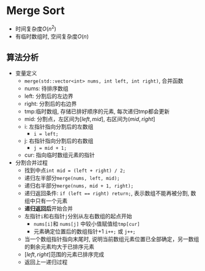 # Merge Sort

- 时间复杂度$O(n^2)$
-  有临时数组时, 空间复杂度$O(n)$

## 算法分析

- 变量定义
  - `merge(std::vector<int> nums, int left, int right)`, 合并函数
  - nums: 待排序数组
  - left: 分割后的左边界
  - right: 分割后的右边界
  - tmp:临时数组, 存储已排好顺序的元素, 每次递归tmp都会更新
  - mid: 分割点，左区间为$[left,mid]$, 右区间为$(mid, right]$
  - i: 左指针指向分割后的左数组 
    - `i = left;`
  - j: 右指针指向分割后的右数组
    - `j = mid + 1;`
  - cur: 指向临时数组元素的指针
- 分割合并过程
  - 找到中点`int mid = (left + right) / 2;` 
  - 递归左半部分`merge(nums, left, mid);`
  - 递归右半部分`merge(nums, mid + 1, right);`
  - 递归返回条件:  `if (left == right) return;`, 表示数组不能再被分割, 数组中只有一个元素
  -  **递归返回后**开始合并
  - 左指针`i`和右指针`j`分别从左右数组的起点开始
    - `nums[i]`和 `nums[j]` 中较小值赋值给`tmp[cur]`
    - 元素确定位置后的数组指针+1 `i++;` 或 `j++;`
  - 当一个数组指针指向末尾时, 说明当前数组元素位置已全部确定，另一数组的剩余元素均大于已排序元素
  - $[left, right]$范围的元素已排序完成
  - 返回上一递归过程